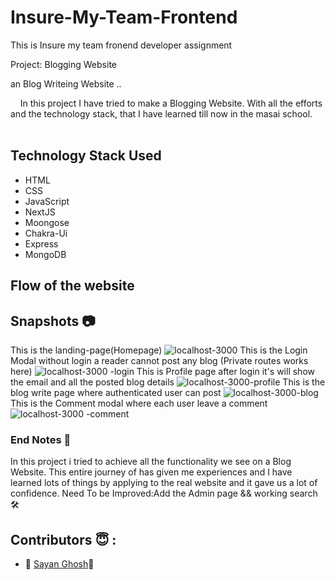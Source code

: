 # Insure-My-Team-Frontend
This is Insure my team  fronend developer assignment


Project: Blogging Website

 an Blog Writeing Website  ..

&nbsp;&nbsp;&nbsp;&#160;In this project I have tried to make a Blogging Website. With all the efforts and the technology stack, that I have learned till now in the masai school.<br><br>

## Technology Stack Used

- HTML
- CSS
- JavaScript
- NextJS
- Moongose
- Chakra-Ui
- Express
- MongoDB

## Flow of the website



## Snapshots 📷

This is the landing-page(Homepage)
![localhost-3000](https://user-images.githubusercontent.com/107979907/230353306-d3919af1-6cb7-4ac8-b21d-f4885f78d11b.png)
This is the Login Modal without login a reader cannot post any blog (Private routes works here)
![localhost-3000 -login](https://user-images.githubusercontent.com/107979907/230353793-0fbb2f97-1a33-4a1e-afab-81ec7537bf3e.png)
This is Profile page after login it's will show the email and all the posted blog details
![localhost-3000-profile](https://user-images.githubusercontent.com/107979907/230353950-3ccd0833-a773-411f-927e-8190a8aa1874.png)
This is the blog write page where authenticated user can post
![localhost-3000-blog](https://user-images.githubusercontent.com/107979907/230354275-5bd761af-7336-4f29-9b97-9c143025798f.png)
This is the Comment modal where each user leave a comment
![localhost-3000 -comment](https://user-images.githubusercontent.com/107979907/230355134-1e9c365a-7395-4454-9475-6a5247e7b7d0.png)


### End Notes 📑

In this project i tried to achieve all the functionality we see on a Blog Website. This entire journey of has given me experiences and I have learned lots of things by applying to the real website and it gave us a lot of confidence.
Need To be Improved:Add the Admin page && working search🛠

##  Contributors 😇 :

- 👤 [Sayan Ghosh](https://github.com/Sayan97Ghosh)🧿

